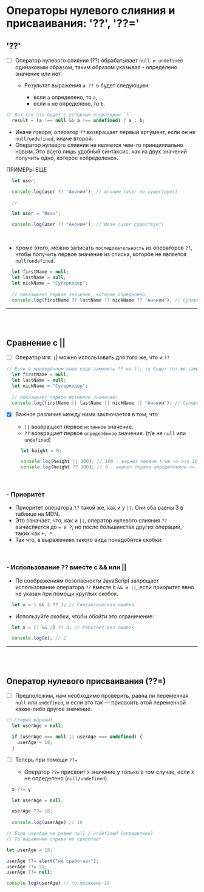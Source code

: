# Операторы нулевого слияния и присваивания: '??', '??='

<h2>'??'</h2>

- [ ] Оператор нулевого слияния (??) обрабатывает `null и undefined` одинаковым образом, таким образом указывая - определено значение или нет.

  + Результат выражения `a ?? b` будет следующим:

    + если `a` определено, то `a`,
    + если `a` не определено, то `b`.

```javascript
// Вот как это будет с условным оператором `?`
  result = (a !== null && a !== undefined) ? a : b;
```

  + Иначе говоря, оператор `??` возвращает первый аргумент, если он не `null/undefined`, иначе второй.
  + Оператор нулевого слияния не является чем-то принципиально новым. Это всего лишь удобный синтаксис, как из двух значений получить одно, которое «определено».

ПРИМЕРЫ ЕЩЕ

```javascript
  let user;

  console.log(user ?? "Аноним"); // Аноним (user не существует)

  //

  let user = "Иван";

  console.log(user ?? "Аноним"); // Иван (user существует)
```

<br>

  + Кроме этого, можно записать `последовательность` из операторов `??`, чтобы получить первое значение из списка, которое не является `null/undefined`.

  ```javascript
    let firstName = null;
    let lastName = null;
    let nickName = "Суперкодер";
    
    // показывает первое значение, которое определено:
    console.log(firstName ?? lastName ?? nickName ?? "Аноним"); // Суперкодер
  ```

<hr>
<br>
<br>

<h2>Сравнение с ||</h2>

- [ ] Оператор `ИЛИ |`| можно использовать для того же, что и `??`

```javascript
// Если в приведённом выше коде заменить ?? на ||, то будет тот же самый результат:
  let firstName = null;
  let lastName = null;
  let nickName = "Суперкодер";
  
  // показывает первое истинное значение:
  console.log(firstName || lastName || nickName || "Аноним"); // Суперкодер
```

- [x] Важное различие между ними заключается в том, что:

  + `||` возвращает первое `истинное` значение.
  + `??` возвращает первое `определённое` значение. (т/е не `null` или `undefined`)
     
  ```javascript
    let height = 0;

    console.log(height || 100); // 100 - вернет первое true => это 100
    console.log(height ?? 100); // 0 - вернет первое определенное зн. => это 0 (он определен / задан)
  ```

<br>

  <h3>- Приоритет</h3>
  
  + Приоритет оператора `??` такой же, как и у `||`. Они оба равны 3 в таблице на MDN.
  + Это означает, что, как и `||`, оператор нулевого слияния `??` вычисляется до `= и ?`, но после большинства других операций, таких как `+, *`.
  + Так что, в выражениях такого вида понадобятся скобки:

<br>

  <h3>- Использование ?? вместе с && или ||</h3>

  + По соображениям безопасности JavaScript запрещает использование оператора `??` вместе с `&& и ||`, если приоритет явно не указан при помощи круглых скобок.

  ```javascript
    let x = 1 && 2 ?? 3; // Синтаксическая ошибка
  ```

  + Используйте скобки, чтобы обойти это ограничение:

  ```javascript
    let x = (1 && 2) ?? 3; // Работает без ошибок

    console.log(x); // 2
  ```

<hr>
<br>
<br>

<h2>Оператор нулевого присваивания (??=)</h2>

- [ ] Предположим, нам необходимо проверить, равна ли переменная `null` или `undefined`, и если это так — присвоить этой переменной какое-либо другое значение.

```javascript
// Старый вариант
  let userAge = null;

  if (userAge === null || userAge === undefined) {
    userAge = 18;
  }
```

- [ ] Теперь при помощи `??=`

  + Оператор `??=` присвоит x значение y только в том случае, если x не определено (`null/undefined`).

```javascript
  x ??= y
```

```javascript
  let userAge = null;

  userAge ??= 18;
  
  console.log(userAge) // 18

// Если userAge не равен null / undefined (определено)
// То выражение справа не сработает

let userAge = 18;

userAge ??= alert("не сработает");
userAge ??= 21;
userAge ??= null;

console.log(userAge) // по-прежнему 18
```
